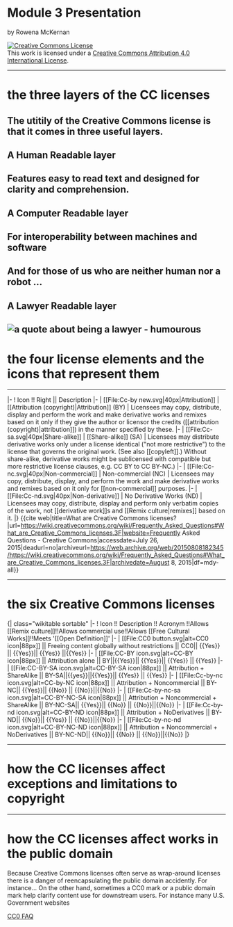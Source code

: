 # Module 3 Presentation

by Rowena McKernan

<a rel="license" href="http://creativecommons.org/licenses/by/4.0/"><img alt="Creative Commons License" style="border-width:0" src="https://i.creativecommons.org/l/by/4.0/88x31.png" /></a><br />This work is licensed under a <a rel="license" href="http://creativecommons.org/licenses/by/4.0/">Creative Commons Attribution 4.0 International License</a>.
___
# the three layers of the CC licenses

The utitily of the Creative Commons license is that it comes in three useful layers.
---

## A Human Readable layer
Features easy to read text and designed for clarity and comprehension.
---
## A Computer Readable layer
For interoperability between machines and software
---
And for those of us who are neither human nor a robot ...
---
## A Lawyer Readable layer
![a quote about being a lawyer - humourous](http://statusmind.com/images/2014/02/Awesome-Facebook-Status-32064-statusmind.com.jpg)
---
# the four license elements and the icons that represent them
---

|-
! Icon !! Right || Description
|-
| [[File:Cc-by new.svg|40px|Attribution]]
| [[Attribution (copyright)|Attribution]] (BY)
| Licensees may copy, distribute, display and perform the work and make derivative works and remixes based on it only if they give the author or licensor the credits ([[attribution (copyright)|attribution]]) in the manner specified by these.
|-
| [[File:Cc-sa.svg|40px|Share-alike]]
| [[Share-alike]] (SA)
| Licensees may distribute derivative works only under a license identical ("not more restrictive") to the license that governs the original work. (See also [[copyleft]].) Without share-alike, derivative works might be sublicensed with compatible but more restrictive license clauses, e.g. CC BY to CC BY-NC.)
|-
| [[File:Cc-nc.svg|40px|Non-commercial]]
| Non-commercial (NC)
| Licensees may copy, distribute, display, and perform the work and make derivative works and remixes based on it only for [[non-commercial]] purposes.
|-
| [[File:Cc-nd.svg|40px|Non-derivative]]
| No Derivative Works (ND)
| Licensees may copy, distribute, display and perform only verbatim copies of the work, not [[derivative work]]s and [[Remix culture|remixes]] based on it.
|} <ref>{{cite web|title=What are Creative Commons licenses?|url=https://wiki.creativecommons.org/wiki/Frequently_Asked_Questions#What_are_Creative_Commons_licenses.3F|website=Frequently Asked Questions - Creative Commons|accessdate=July 26, 2015|deadurl=no|archiveurl=https://web.archive.org/web/20150808182345/https://wiki.creativecommons.org/wiki/Frequently_Asked_Questions#What_are_Creative_Commons_licenses.3F|archivedate=August 8, 2015|df=mdy-all}}</ref>
___
# the six Creative Commons licenses
{| class="wikitable sortable"
|-
! Icon !! Description !! Acronym !!Allows [[Remix culture]]!!Allows commercial use!!Allows [[Free Cultural Works]]!!Meets '[[Open Definition]]'
|-
| [[File:CC0 button.svg|alt=CC0 icon|88px]] || Freeing content globally without restrictions || CC0|| {{Yes}} || {{Yes}}|| {{Yes}} ||{{Yes}}
|-
| [[File:CC-BY icon.svg|alt=CC-BY icon|88px]] || Attribution alone || BY||{{Yes}}|| {{Yes}}|| {{Yes}} || {{Yes}}
|-
| [[File:CC-BY-SA icon.svg|alt=CC-BY-SA icon|88px]] || Attribution + ShareAlike || BY-SA||{{yes}}||{{Yes}}|| {{Yes}} || {{Yes}}
|-
| [[File:Cc-by-nc icon.svg|alt=CC-by-NC icon|88px]] || Attribution + Noncommercial || BY-NC|| {{Yes}}|| {{No}} || {{No}}||{{No}}
|-
| [[File:Cc-by-nc-sa icon.svg|alt=CC-BY-NC-SA icon|88px]] ||  Attribution + Noncommercial + ShareAlike || BY-NC-SA|| {{Yes}}|| {{No}} || {{No}}||{{No}}
|-
| [[File:Cc-by-nd icon.svg|alt=CC-BY-ND icon|88px]] || Attribution + NoDerivatives || BY-ND|| {{No}}|| {{Yes}} || {{No}}||{{No}}
|-
| [[File:Cc-by-nc-nd icon.svg|alt=CC-BY-NC-ND icon|88px]] || Attribution + Noncommercial + NoDerivatives || BY-NC-ND|| {{No}}|| {{No}} || {{No}}||{{No}}
|}<nowiki> </nowiki><ref name=licenses /><ref name="CC0" />

___
# how the CC licenses affect exceptions and limitations to copyright
___
# how the CC licenses affect works in the public domain

Because Creative Commons licenses often serve as wrap-around licenses there is a danger of reencapsulating the public domain accidently.  For instance...
On the other hand, sometimes a CC0 mark or a public domain mark help clarify content use for downstream users.  For instance many U.S. Government websites

[CC0 FAQ](https://wiki.creativecommons.org/wiki/CC0_FAQ)
